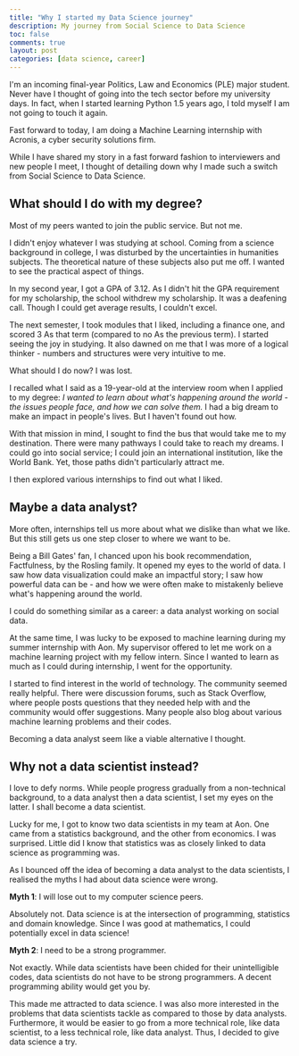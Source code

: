 ```yaml
---
title: "Why I started my Data Science journey"
description: My journey from Social Science to Data Science
toc: false
comments: true
layout: post
categories: [data science, career]
---
```


I'm an incoming final-year Politics, Law and Economics (PLE) major student. Never have I thought of going into the tech sector before my university days. In fact, when I started learning Python 1.5 years ago, I told myself I am not going to touch it again.

Fast forward to today, I am doing a Machine Learning internship with Acronis, a cyber security solutions firm.

While I have shared my story in a fast forward fashion to interviewers and new people I meet, I thought of detailing down why I made such a switch from Social Science to Data Science.

## What should I do with my degree?

Most of my peers wanted to join the public service. But not me. 

I didn't enjoy whatever I was studying at school. Coming from a science background in college, I was disturbed by the uncertainties in humanities subjects. The theoretical nature of these subjects also put me off. I wanted to see the practical aspect of things. 

In my second year, I got a GPA of 3.12. As I didn't hit the GPA requirement for my scholarship, the school withdrew my scholarship. It was a deafening call. Though I could get average results, I couldn't excel.

The next semester, I took modules that I liked, including a finance one, and scored 3 As that term (compared to no As the previous term). I started seeing the joy in studying. It also dawned on me that I was more of a logical thinker - numbers and structures were very intuitive to me. 

What should I do now? I was lost.

I recalled what I said as a 19-year-old at the interview room when I applied to my degree: _I wanted to learn about what's happening around the world - the issues people face, and how we can solve them._ I had a big dream to make an impact in people's lives. But I haven't found out how.

With that mission in mind, I sought to find the bus that would take me to my destination. There were many pathways I could take to reach my dreams. I could go into social service; I could join an international institution, like the World Bank. Yet, those paths didn't particularly attract me. 

I then explored various internships to find out what I liked.

## Maybe a data analyst?

More often, internships tell us more about what we dislike than what we like. But this still gets us one step closer to where we want to be.

Being a Bill Gates' fan, I chanced upon his book recommendation, Factfulness, by the Rosling family. It opened my eyes to the world of data. I saw how data visualization could make an impactful story; I saw how powerful data can be - and how we were often make to mistakenly believe what's happening around the world. 

I could do something similar as a career: a data analyst working on social data.

At the same time, I was lucky to be exposed to machine learning during my summer internship with Aon. My supervisor offered to let me work on a machine learning project with my fellow intern. Since I wanted to learn as much as I could during internship, I went for the opportunity.

I started to find interest in the world of technology. The community seemed really helpful. There were discussion forums, such as Stack Overflow, where people posts questions that they needed help with and the community would offer suggestions. Many people also blog about various machine learning problems and their codes. 

Becoming a data analyst seem like a viable alternative I thought.

## Why not a data scientist instead?

I love to defy norms. While people progress gradually from a non-technical background, to a data analyst then a data scientist, I set my eyes on the latter. I shall become a data scientist.

Lucky for me, I got to know two data scientists in my team at Aon. One came from a statistics background, and the other from economics. I was surprised. Little did I know that statistics was as closely linked to data science as programming was. 

As I bounced off the idea of becoming a data analyst to the data scientists, I realised the myths I had about data science were wrong. 

**Myth 1**: I will lose out to my computer science peers.

Absolutely not. Data science is at the intersection of programming, statistics and domain knowledge. Since I was good at mathematics, I could potentially excel in data science!

**Myth 2**: I need to be a strong programmer.

Not exactly. While data scientists have been chided for their unintelligible codes, data scientists do not have to be strong programmers. A decent programming ability would get you by. 

This made me attracted to data science. I was also more interested in the problems that data scientists tackle as compared to those by data analysts. Furthermore, it would be easier to go from a more technical role, like data scientist, to a less technical role, like data analyst. Thus, I decided to give data science a try.

